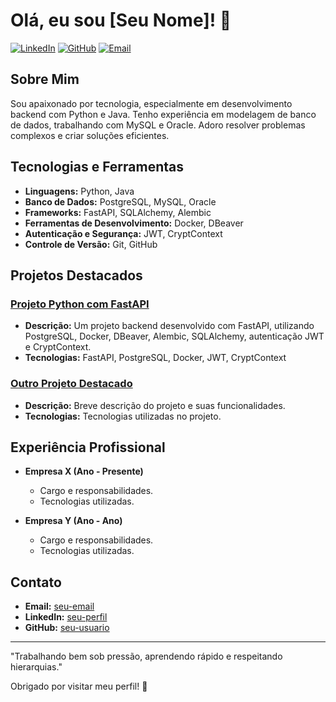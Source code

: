 # Olá, eu sou [Seu Nome]! 👋

[![LinkedIn](https://img.shields.io/badge/LinkedIn-blue?style=for-the-badge&logo=linkedin)](https://www.linkedin.com/in/seu-perfil)
[![GitHub](https://img.shields.io/badge/GitHub-black?style=for-the-badge&logo=github)](https://github.com/seu-usuario)
[![Email](https://img.shields.io/badge/Email-red?style=for-the-badge&logo=gmail)](mailto:seu-email)

## Sobre Mim

Sou apaixonado por tecnologia, especialmente em desenvolvimento backend com Python e Java. Tenho experiência em modelagem de banco de dados, trabalhando com MySQL e Oracle. Adoro resolver problemas complexos e criar soluções eficientes.

## Tecnologias e Ferramentas

- **Linguagens:** Python, Java
- **Banco de Dados:** PostgreSQL, MySQL, Oracle
- **Frameworks:** FastAPI, SQLAlchemy, Alembic
- **Ferramentas de Desenvolvimento:** Docker, DBeaver
- **Autenticação e Segurança:** JWT, CryptContext
- **Controle de Versão:** Git, GitHub

## Projetos Destacados

### [Projeto Python com FastAPI](https://github.com/seu-usuario/projeto-python-fastapi)
- **Descrição:** Um projeto backend desenvolvido com FastAPI, utilizando PostgreSQL, Docker, DBeaver, Alembic, SQLAlchemy, autenticação JWT e CryptContext.
- **Tecnologias:** FastAPI, PostgreSQL, Docker, JWT, CryptContext

### [Outro Projeto Destacado](https://github.com/seu-usuario/outro-projeto)
- **Descrição:** Breve descrição do projeto e suas funcionalidades.
- **Tecnologias:** Tecnologias utilizadas no projeto.

## Experiência Profissional

- **Empresa X (Ano - Presente)**
  - Cargo e responsabilidades.
  - Tecnologias utilizadas.

- **Empresa Y (Ano - Ano)**
  - Cargo e responsabilidades.
  - Tecnologias utilizadas.

## Contato

- **Email:** [seu-email](mailto:seu-email)
- **LinkedIn:** [seu-perfil](https://www.linkedin.com/in/seu-perfil)
- **GitHub:** [seu-usuario](https://github.com/seu-usuario)

---

"Trabalhando bem sob pressão, aprendendo rápido e respeitando hierarquias."

Obrigado por visitar meu perfil! 🚀
